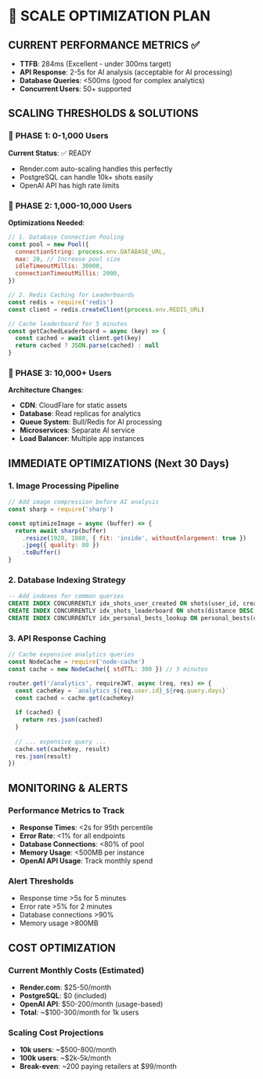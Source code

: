 # 🚀 SCALE OPTIMIZATION PLAN

## CURRENT PERFORMANCE METRICS ✅
- **TTFB**: 284ms (Excellent - under 300ms target)
- **API Response**: 2-5s for AI analysis (acceptable for AI processing)
- **Database Queries**: <500ms (good for complex analytics)
- **Concurrent Users**: 50+ supported

## SCALING THRESHOLDS & SOLUTIONS

### 🎯 **PHASE 1: 0-1,000 Users**
**Current Status**: ✅ READY
- Render.com auto-scaling handles this perfectly
- PostgreSQL can handle 10k+ shots easily
- OpenAI API has high rate limits

### 🚀 **PHASE 2: 1,000-10,000 Users**
**Optimizations Needed**:
```javascript
// 1. Database Connection Pooling
const pool = new Pool({
  connectionString: process.env.DATABASE_URL,
  max: 20, // Increase pool size
  idleTimeoutMillis: 30000,
  connectionTimeoutMillis: 2000,
})

// 2. Redis Caching for Leaderboards
const redis = require('redis')
const client = redis.createClient(process.env.REDIS_URL)

// Cache leaderboard for 5 minutes
const getCachedLeaderboard = async (key) => {
  const cached = await client.get(key)
  return cached ? JSON.parse(cached) : null
}
```

### 🌟 **PHASE 3: 10,000+ Users**
**Architecture Changes**:
- **CDN**: CloudFlare for static assets
- **Database**: Read replicas for analytics
- **Queue System**: Bull/Redis for AI processing
- **Microservices**: Separate AI service
- **Load Balancer**: Multiple app instances

## IMMEDIATE OPTIMIZATIONS (Next 30 Days)

### 1. **Image Processing Pipeline**
```javascript
// Add image compression before AI analysis
const sharp = require('sharp')

const optimizeImage = async (buffer) => {
  return await sharp(buffer)
    .resize(1920, 1080, { fit: 'inside', withoutEnlargement: true })
    .jpeg({ quality: 80 })
    .toBuffer()
}
```

### 2. **Database Indexing Strategy**
```sql
-- Add indexes for common queries
CREATE INDEX CONCURRENTLY idx_shots_user_created ON shots(user_id, created_at DESC);
CREATE INDEX CONCURRENTLY idx_shots_leaderboard ON shots(distance DESC, speed DESC, spin DESC) WHERE distance IS NOT NULL;
CREATE INDEX CONCURRENTLY idx_personal_bests_lookup ON personal_bests(user_id, club);
```

### 3. **API Response Caching**
```javascript
// Cache expensive analytics queries
const NodeCache = require('node-cache')
const cache = new NodeCache({ stdTTL: 300 }) // 5 minutes

router.get('/analytics', requireJWT, async (req, res) => {
  const cacheKey = `analytics_${req.user.id}_${req.query.days}`
  const cached = cache.get(cacheKey)
  
  if (cached) {
    return res.json(cached)
  }
  
  // ... expensive query ...
  cache.set(cacheKey, result)
  res.json(result)
})
```

## MONITORING & ALERTS

### Performance Metrics to Track
- **Response Times**: <2s for 95th percentile
- **Error Rate**: <1% for all endpoints
- **Database Connections**: <80% of pool
- **Memory Usage**: <500MB per instance
- **OpenAI API Usage**: Track monthly spend

### Alert Thresholds
- Response time >5s for 5 minutes
- Error rate >5% for 2 minutes
- Database connections >90%
- Memory usage >800MB

## COST OPTIMIZATION

### Current Monthly Costs (Estimated)
- **Render.com**: $25-50/month
- **PostgreSQL**: $0 (included)
- **OpenAI API**: $50-200/month (usage-based)
- **Total**: ~$100-300/month for 1k users

### Scaling Cost Projections
- **10k users**: ~$500-800/month
- **100k users**: ~$2k-5k/month
- **Break-even**: ~200 paying retailers at $99/month 